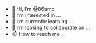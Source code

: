 - 👋 Hi, I’m @86amc
- 👀 I’m interested in ...
- 🌱 I’m currently learning ...
- 💞️ I’m looking to collaborate on ...
- 📫 How to reach me ...

<!---
86amc/86amc is a ✨ special ✨ repository because its `README.md` (this file) appears on your GitHub profile.
You can click the Preview link to take a look at your changes.
--->
